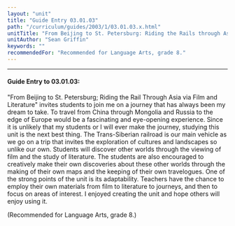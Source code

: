 ```yaml
---
layout: "unit"
title: "Guide Entry 03.01.03"
path: "/curriculum/guides/2003/1/03.01.03.x.html"
unitTitle: "From Beijing to St. Petersburg: Riding the Rails through Asia via Film and Literature"
unitAuthor: "Sean Griffin"
keywords: ""
recommendedFor: "Recommended for Language Arts, grade 8."
---
```

<body>
<hr/>
<h4>
Guide Entry to 03.01.03:
</h4>
<p>
"From Beijing to St. Petersburg; Riding the Rail Through Asia via Film and Literature" invites students to join me on a journey that has always been my dream to take.  To travel from China through Mongolia and Russia to the edge of Europe would be a fascinating and eye-opening experience.  Since it is unlikely that my students or I will ever make the journey, studying this unit is the next best thing. The Trans-Siberian railroad is our main vehicle as we go on a trip that invites the exploration of cultures and landscapes so unlike our own.  Students will discover other worlds through the viewing of film and the study of literature.  The students are also encouraged to creatively make their own discoveries about these other worlds through the making of their own maps and the keeping of their own travelogues.  One of the strong points of the unit is its adaptability. Teachers have the chance to employ their own materials from film to literature to journeys, and then to focus on areas of interest. I enjoyed creating the unit and hope others will enjoy using it.
</p>
<p>
(Recommended for Language Arts, grade 8.)
</p>
</body>